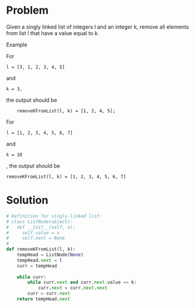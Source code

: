 # Problem
Given a singly linked list of integers l and an integer k, remove all elements from list l that have a value equal to k.

Example

For 

    l = [3, 1, 2, 3, 4, 5] 
and 
    
    k = 3, 
the output should be

        removeKFromList(l, k) = [1, 2, 4, 5];
For 

    l = [1, 2, 3, 4, 5, 6, 7] 
and 

    k = 10
  
, the output should be

    removeKFromList(l, k) = [1, 2, 3, 4, 5, 6, 7]

# Solution
```python
# Definition for singly-linked list:
# class ListNode(object):
#   def __init__(self, x):
#     self.value = x
#     self.next = None
#
def removeKFromList(l, k):
    tempHead = ListNode(None)
    tempHead.next = l
    curr = tempHead
    
    while curr:
        while curr.next and curr.next.value == k:
            curr.next = curr.next.next
        curr = curr.next
    return tempHead.next
```
